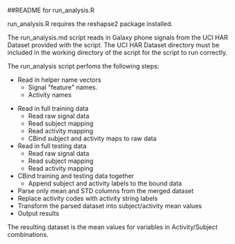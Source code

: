 ##README for run_analysis.R

run_analysis.R requires the reshapse2 package installed.

The run_analysis.md script reads in Galaxy phone signals from the UCI HAR Dataset provided with the script.
The UCI HAR Dataset directory must be included in the working directory of the script for the script to run correctly.

The run_analysis script perfoms the following steps:
* Read in helper name vectors
	* Signal "feature" names.
	* Activity names
- Read in full training data
	- Read raw signal data
	- Read subject mapping
	- Read activity mapping
	- CBind subject and activity maps to raw data
- Read in full testing data
	- Read raw signal data
	- Read subject mapping
	- Read activity mapping
- CBind training and testing data together
	- Append subject and activity labels to the bound data
- Parse only mean and STD columns from the merged dataset
- Replace activity codes with activity string labels
- Transform the parsed dataset into subject/activity mean values
- Output results
		
		
The resulting dataset is the mean values for variables in Activity/Subject combinations.
